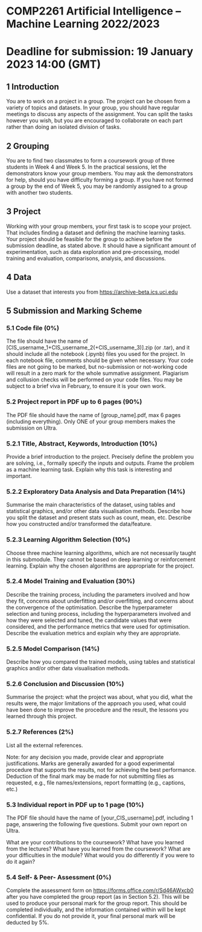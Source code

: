 # COMP2261 Artificial Intelligence – Machine Learning 2022/2023
# Deadline for submission: 19 January 2023 14:00 (GMT)

## 1      Introduction
You are to work on a project in a group. The project can be chosen from a variety of topics and datasets. In your group, you should have regular meetings to discuss any aspects of the assignment. You can split the tasks however you wish, but you are encouraged to collaborate on each part rather than doing an isolated division of tasks.

## 2      Grouping
You are to find two classmates to form a coursework group of three students in Week 4 and Week 5. In the practical sessions, let the demonstrators know your group members. You may ask the demonstrators for help, should you have difficulty forming a group. If you have not formed a group by the end of Week 5, you may be randomly assigned to a group with another two students.

## 3      Project
Working with your group members, your first task is to scope your project. That includes finding a dataset and defining the machine learning tasks. Your project should be feasible for the group to achieve before the submission deadline, as stated above. It should have a significant amount of experimentation, such as data exploration and pre-processing, model training and evaluation, comparisons, analysis, and discussions.

## 4      Data
Use a dataset that interests you from https://archive-beta.ics.uci.edu

## 5      Submission and Marking Scheme
### 5.1     Code file (0%)
The file should have the name of [CIS_username_1+CIS_username_2(+CIS_username_3)].zip (or .tar), and it should include all the notebook (.ipynb) files you used for the project. In each notebook file, comments should be given when necessary. Your code files are not going to be marked, but no-submission or not-working code will result in a zero mark for the whole summative assignment. Plagiarism and collusion checks will be performed on your code files. You may be subject to a brief viva in February, to ensure it is your own work.

### 5.2     Project report in PDF up to 6 pages (90%)
The PDF file should have the name of [group_name].pdf, max 6 pages (including everything). Only ONE of your group members makes the submission on Ultra.

### 5.2.1     Title, Abstract, Keywords, Introduction (10%)
Provide a brief introduction to the project. Precisely define the problem you are solving, i.e., formally specify the inputs and outputs. Frame the problem as a machine learning task. Explain why this task is interesting and important.

### 5.2.2     Exploratory Data Analysis and Data Preparation (14%)
Summarise the main characteristics of the dataset, using tables and statistical graphics, and/or other data visualisation methods. Describe how you split the dataset and present stats such as count, mean, etc. Describe how you constructed and/or transformed the data/feature.

### 5.2.3     Learning Algorithm Selection (10%)
Choose three machine learning algorithms, which are not necessarily taught in this submodule. They cannot be based on deep learning or reinforcement learning. Explain why the chosen algorithms are appropriate for the project.

### 5.2.4     Model Training and Evaluation (30%)
Describe the training process, including the parameters involved and how they fit, concerns about underfitting and/or overfitting, and concerns about the convergence of the optimisation. Describe the hyperparameter selection and tuning process, including the hyperparameters involved and how they were selected and tuned, the candidate values that were considered, and the performance metrics that were used for optimisation. Describe the evaluation metrics and explain why they are appropriate.

### 5.2.5     Model Comparison (14%)
Describe how you compared the trained models, using tables and statistical graphics and/or other data visualisation methods.

### 5.2.6     Conclusion and Discussion (10%)
Summarise the project: what the project was about, what you did, what the results were, the major limitations of the approach you used, what could have been done to improve the procedure and the result, the lessons you learned through this project.

### 5.2.7     References (2%)
List all the external references.

Note: for any decision you made, provide clear and appropriate justifications. Marks are generally awarded for a good experimental procedure that supports the results, not for achieving the best performance. Deduction of the final mark may be made for not submitting files as requested, e.g., file names/extensions, report formatting (e.g., captions, etc.)

### 5.3     Individual report in PDF up to 1 page (10%)
The PDF file should have the name of [your_CIS_username].pdf, including 1 page, answering the following five questions. Submit your own report on Ultra.

What are your contributions to the coursework?
What have you learned from the lectures?
What have you learned from the coursework?
What are your difficulties in the module?
What would you do differently if you were to do it again?
### 5.4     Self- & Peer- Assessment (0%)
Complete the assessment form on https://forms.office.com/r/Sd46AWxcb0 after you have completed the group report (as in Section 5.2). This will be used to produce your personal mark for the group report. This should be completed individually, and the information contained within will be kept confidential. If you do not provide it, your final personal mark will be deducted by 5%.
